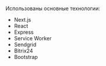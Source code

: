 Использованы основные технологии:

- Next.js
- React
- Express
- Service Worker
- Sendgrid
- Bitrix24
- Bootstrap 
